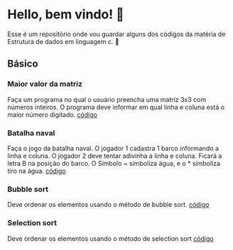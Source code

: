 # Hello, bem vindo! 👋

Esse é um repositório onde vou guardar alguns dos códigos da matéria de Estrutura de dados em linguagem c. 🙂

## Básico
   ### Maior valor da matriz
   Faça um programa no qual o usuário preencha uma matriz 3x3 com números inteiros. O programa deve informar em qual linha e coluna está o maior número digitado.
   [código](https://github.com/Freitas29/Atividades-c-uninove/blob/master/matriz.c)
   ### Batalha naval
   Faça o jogo da batalha naval. O jogador 1 cadastra 1 barco informando a linha e coluna. O jogador 2 deve tentar adivinha a linha e coluna. Ficará a letra B na posição do barco. O Símbolo ~ simboliza água, e o * simboliza tiro na água.
   [código](https://github.com/Freitas29/Atividades-c-uninove/blob/master/batalhaNaval.c)
   ### Bubble sort
   Deve ordenar os elementos usando o método de bubble sort.
   [código](https://github.com/Freitas29/Atividades-c-uninove/blob/master/bubbleSort.c)
   ### Selection sort
   Deve ordenar os elementos usando o método de selection sort
   [código]("https://github.com/Freitas29/Atividades-c-uninove/blob/master/selectionSort.c") 
